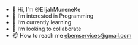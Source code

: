 - 👋 Hi, I’m @ElijahMuneneKe
- 👀 I’m interested in Programming
- 🌱 I’m currently learning
- 💞️ I’m looking to collaborate
- 📫 How to reach me ebemservices@gmail.com

<!---
ElijahMuneneKe/ElijahMuneneKe is a ✨ special ✨ repository because its `README.md` (this file) appears on your GitHub profile.
You can click the Preview link to take a look at your changes.
--->

